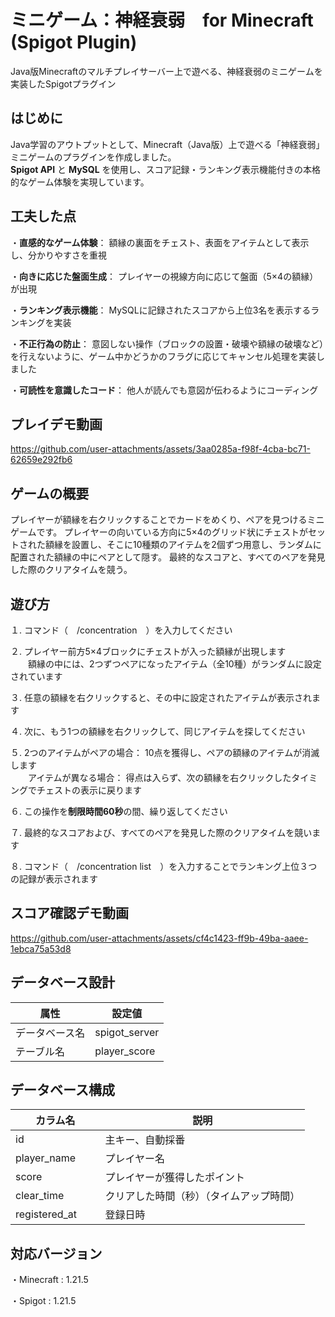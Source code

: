 
# ミニゲーム：神経衰弱　for Minecraft (Spigot Plugin)
  Java版Minecraftのマルチプレイサーバー上で遊べる、神経衰弱のミニゲームを実装したSpigotプラグイン

## はじめに
  Java学習のアウトプットとして、Minecraft（Java版）上で遊べる「神経衰弱」ミニゲームのプラグインを作成しました。<br>
  **Spigot API** と **MySQL** を使用し、スコア記録・ランキング表示機能付きの本格的なゲーム体験を実現しています。

## 工夫した点

  ・**直感的なゲーム体験**： 額縁の裏面をチェスト、表面をアイテムとして表示し、分かりやすさを重視

  ・**向きに応じた盤面生成**： プレイヤーの視線方向に応じて盤面（5×4の額縁）が出現

  ・**ランキング表示機能**： MySQLに記録されたスコアから上位3名を表示するランキングを実装

  ・**不正行為の防止**： 意図しない操作（ブロックの設置・破壊や額縁の破壊など）を行えないように、ゲーム中かどうかのフラグに応じてキャンセル処理を実装しました

  ・**可読性を意識したコード**： 他人が読んでも意図が伝わるようにコーディング

## プレイデモ動画

https://github.com/user-attachments/assets/3aa0285a-f98f-4cba-bc71-62659e292fb6

## ゲームの概要
  プレイヤーが額縁を右クリックすることでカードをめくり、ペアを見つけるミニゲームです。
  プレイヤーの向いている方向に5×4のグリッド状にチェストがセットされた額縁を設置し、そこに10種類のアイテムを2個ずつ用意し、ランダムに配置された額縁の中にペアとして隠す。
  最終的なスコアと、すべてのペアを発見した際のクリアタイムを競う。

## 遊び方

１. コマンド（　/concentration　）を入力してください

２. プレイヤー前方5×4ブロックにチェストが入った額縁が出現します<br>　　額縁の中には、2つずつペアになったアイテム（全10種）がランダムに設定されています

３. 任意の額縁を右クリックすると、その中に設定されたアイテムが表示されます

４. 次に、もう1つの額縁を右クリックして、同じアイテムを探してください

５. 2つのアイテムがペアの場合： 10点を獲得し、ペアの額縁のアイテムが消滅します<br>　　アイテムが異なる場合： 得点は入らず、次の額縁を右クリックしたタイミングでチェストの表示に戻ります

６. この操作を**制限時間60秒**の間、繰り返してください

７. 最終的なスコアおよび、すべてのペアを発見した際のクリアタイムを競います

８. コマンド（　/concentration list　）を入力することでランキング上位３つの記録が表示されます

## スコア確認デモ動画

https://github.com/user-attachments/assets/cf4c1423-ff9b-49ba-aaee-1ebca75a53d8

## データベース設計
|属性　　　　 |設定値　　　 |
|-----|-----|
| データベース名 | spigot_server |
| テーブル名 | player_score | 

## データベース構成
|カラム名　　　　 |説明　　 |
|-----|-----|
| id | 主キー、自動採番 |
| player_name | プレイヤー名 |
| score | プレイヤーが獲得したポイント|
| clear_time | クリアした時間（秒）（タイムアップ時間） | 
| registered_at | 登録日時 | 

## 対応バージョン

  ・Minecraft : 1.21.5

  ・Spigot : 1.21.5
